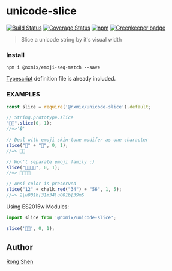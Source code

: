 # unicode-slice

[![Build Status](https://travis-ci.org/NXMIX/unicode-slice.svg?branch=master)](https://travis-ci.org/NXMIX/unicode-slice)
[![Coverage Status](https://coveralls.io/repos/github/NXMIX/unicode-slice/badge.svg)](https://coveralls.io/github/NXMIX/unicode-slice)
[![npm](https://img.shields.io/npm/v/@nxmix/unicode-slice.svg?maxAge=1000)](https://www.npmjs.com/package/@nxmix/unicode-slice/)
[![Greenkeeper badge](https://badges.greenkeeper.io/NXMIX/unicode-slice.svg)](https://greenkeeper.io/)

> Slice a unicode string by it's visual width

### Install

`npm i @nxmix/emoji-seq-match --save`

[Typescript](https://www.typescriptlang.org) definition file is already included.

### EXAMPLES

```js
const slice = require('@nxmix/unicode-slice').default;

// String.prototype.slice
"👶🏽".slice(0, 1);
//=>'�'

// Deal with emoji skin-tone modifer as one character
slice("👶" + "🏽", 0, 1);
//=> 👶🏽

// Won't separate emoji family :)
slice("👩‍👩‍👦‍👦", 0, 1);
//=> 👩‍👩‍👦‍👦

// Ansi color is preserved
slice("12" + chalk.red("34") + "56", 1, 5);
//=> 2\u001b[31m34\u001b[39m5
```

Using ES2015w Modules:

```ts
import slice from '@nxmix/unicode-slice';

slice('👶🏽', 0, 1);
```

## Author

[Rong Shen](https://github.com/jacobbubu)
